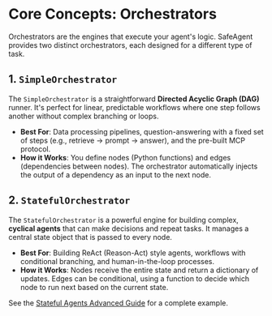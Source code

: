 # Core Concepts: Orchestrators

Orchestrators are the engines that execute your agent's logic. SafeAgent provides two distinct orchestrators, each designed for a different type of task.

## 1. `SimpleOrchestrator`

The `SimpleOrchestrator` is a straightforward **Directed Acyclic Graph (DAG)** runner. It's perfect for linear, predictable workflows where one step follows another without complex branching or loops.

-   **Best For**: Data processing pipelines, question-answering with a fixed set of steps (e.g., retrieve -> prompt -> answer), and the pre-built MCP protocol.
-   **How it Works**: You define nodes (Python functions) and edges (dependencies between nodes). The orchestrator automatically injects the output of a dependency as an input to the next node.

## 2. `StatefulOrchestrator`

The `StatefulOrchestrator` is a powerful engine for building complex, **cyclical agents** that can make decisions and repeat tasks. It manages a central state object that is passed to every node.

-   **Best For**: Building ReAct (Reason-Act) style agents, workflows with conditional branching, and human-in-the-loop processes.
-   **How it Works**: Nodes receive the entire state and return a dictionary of updates. Edges can be conditional, using a function to decide which node to run next based on the current state.

See the [Stateful Agents Advanced Guide](../advanced-guides/stateful-agents.md) for a complete example.